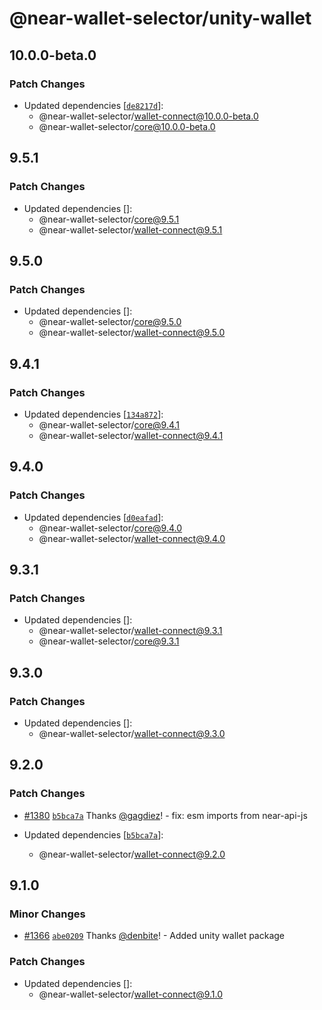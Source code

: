 # @near-wallet-selector/unity-wallet

## 10.0.0-beta.0

### Patch Changes

- Updated dependencies [[`de8217d`](https://github.com/near/wallet-selector/commit/de8217d3ddfdf5b3f7b7cac3acd8759441e0d9e5)]:
  - @near-wallet-selector/wallet-connect@10.0.0-beta.0
  - @near-wallet-selector/core@10.0.0-beta.0

## 9.5.1

### Patch Changes

- Updated dependencies []:
  - @near-wallet-selector/core@9.5.1
  - @near-wallet-selector/wallet-connect@9.5.1

## 9.5.0

### Patch Changes

- Updated dependencies []:
  - @near-wallet-selector/core@9.5.0
  - @near-wallet-selector/wallet-connect@9.5.0

## 9.4.1

### Patch Changes

- Updated dependencies [[`134a872`](https://github.com/near/wallet-selector/commit/134a8723b938cdd922ddbf1eec528cdac7ae6c3e)]:
  - @near-wallet-selector/core@9.4.1
  - @near-wallet-selector/wallet-connect@9.4.1

## 9.4.0

### Patch Changes

- Updated dependencies [[`d0eafad`](https://github.com/near/wallet-selector/commit/d0eafad960b1ccfc190224e32cc181bae1cd77bb)]:
  - @near-wallet-selector/core@9.4.0
  - @near-wallet-selector/wallet-connect@9.4.0

## 9.3.1

### Patch Changes

- Updated dependencies []:
  - @near-wallet-selector/wallet-connect@9.3.1
  - @near-wallet-selector/core@9.3.1

## 9.3.0

### Patch Changes

- Updated dependencies []:
  - @near-wallet-selector/wallet-connect@9.3.0

## 9.2.0

### Patch Changes

- [#1380](https://github.com/near/wallet-selector/pull/1380) [`b5bca7a`](https://github.com/near/wallet-selector/commit/b5bca7a66484686fad7c975b53b25fdd714421f5) Thanks [@gagdiez](https://github.com/gagdiez)! - fix: esm imports from near-api-js

- Updated dependencies [[`b5bca7a`](https://github.com/near/wallet-selector/commit/b5bca7a66484686fad7c975b53b25fdd714421f5)]:
  - @near-wallet-selector/wallet-connect@9.2.0

## 9.1.0

### Minor Changes

- [#1366](https://github.com/near/wallet-selector/pull/1366) [`abe0209`](https://github.com/near/wallet-selector/commit/abe0209cdc4d594c42ec080c3c27f83c22180550) Thanks [@denbite](https://github.com/denbite)! - Added unity wallet package

### Patch Changes

- Updated dependencies []:
  - @near-wallet-selector/wallet-connect@9.1.0
